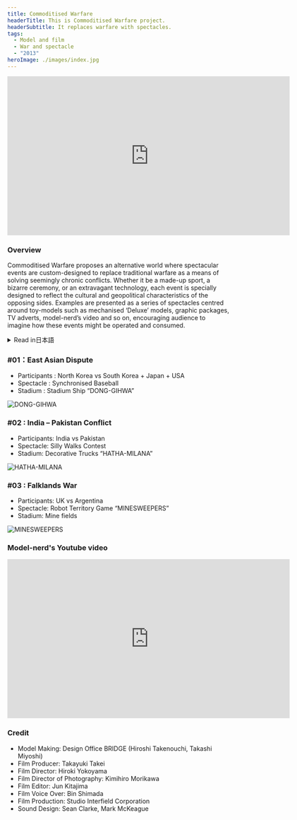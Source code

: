 ```yaml
---
title: Commoditised Warfare
headerTitle: This is Commoditised Warfare project.
headerSubtitle: It replaces warfare with spectacles.
tags:
  - Model and film
  - War and spectacle
  - "2013"
heroImage: ./images/index.jpg
---
```


<iframe src="https://player.vimeo.com/video/85345757" width="640" height="360" frameborder="0" webkitallowfullscreen mozallowfullscreen allowfullscreen></iframe>

### Overview

Commoditised Warfare proposes an alternative world where spectacular events are custom-designed to replace traditional warfare as a means of solving seemingly chronic conflicts. Whether it be a made-up sport, a bizarre ceremony, or an extravagant technology, each event is specially designed to reflect the cultural and geopolitical characteristics of the opposing sides. Examples are presented as a series of spectacles centred around toy-models such as mechanised ‘Deluxe’ models, graphic packages, TV adverts, model-nerd’s video and so on, encouraging audience to imagine how these events might be operated and consumed.

<div class="ja">
<details>
<summary>Read in日本語</summary>

Commoditised Warfareは、慢性的な争いを解決する手段として、従来の戦争行為の代わりにショーや見世物などのスペクタクルがカスタムメイドでデザインされる--そんな仮想世界についてのスペキュラティブなデザインプロジェクトである。プロジェクトの世界観は模型シリーズを中心に表現されている。標準仕様の模型・デラックス仕様の電気模型、シリーズのテレビCM、熱狂的なファンによる投稿動画などのコモディティーが登場することで、それらのスペクタクルがどのように行われ、また消費されているのかを示している。

</details>
</div>

### #01：East Asian Dispute

* Participants : North Korea vs South Korea + Japan + USA
* Spectacle : Synchronised Baseball
* Stadium : Stadium Ship “DONG-GIHWA”

![DONG-GIHWA](./images/comwar-dg.jpg)

### #02 : India – Pakistan Conflict

* Participants: India vs Pakistan
* Spectacle: Silly Walks Contest
* Stadium: Decorative Trucks “HATHA-MILANA”

![HATHA-MILANA](./images/comwar-hm.jpg)

### #03 : Falklands War

* Participants: UK vs Argentina
* Spectacle: Robot Territory Game “MINESWEEPERS”
* Stadium: Mine fields

![MINESWEEPERS](./images/comwar-ms.jpg)

### Model-nerd's Youtube video

<iframe src="https://player.vimeo.com/video/76476983" width="640" height="360" frameborder="0" webkitallowfullscreen mozallowfullscreen allowfullscreen></iframe>

### Credit

* Model Making: Design Office BRIDGE (Hiroshi Takenouchi, Takashi Miyoshi)
* Film Producer: Takayuki Takei
* Film Director: Hiroki Yokoyama
* Film Director of Photography: Kimihiro Morikawa
* Film Editor: Jun Kitajima
* Film Voice Over: Bin Shimada
* Film Production: Studio Interfield Corporation
* Sound Design: Sean Clarke, Mark McKeague

